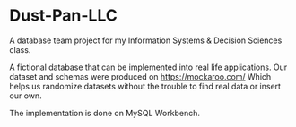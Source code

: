 # Dust-Pan-LLC
A database team project for my Information Systems &amp; Decision Sciences class. 

A fictional database that can be implemented into real life applications. 
Our dataset and schemas were produced on https://mockaroo.com/ 
Which helps us randomize datasets without the trouble to find real data or insert our own.

The implementation is done on MySQL Workbench.
